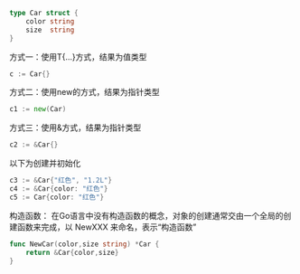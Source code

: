 ```go
type Car struct {
    color string
    size  string
}
```

方式一：使用T{…}方式，结果为值类型
```go
c := Car{}
```

方式二：使用new的方式，结果为指针类型
```go
c1 := new(Car)
```

方式三：使用&方式，结果为指针类型
```go
c2 := &Car{}
```

以下为创建并初始化
```go
c3 := &Car{"红色", "1.2L"}
c4 := &Car{color: "红色"}
c5 := Car{color: "红色"}
```

构造函数：
在Go语言中没有构造函数的概念，对象的创建通常交由一个全局的创建函数来完成，以
NewXXX 来命名，表示“构造函数” 
```go
func NewCar(color,size string) *Car {
    return &Car{color,size}
}
```